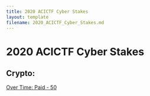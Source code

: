 ```yaml
---
title: 2020 ACICTF Cyber Stakes
layout: template
filename: 2020_ACICTF_Cyber_Stakes.md
---
```


# 2020 ACICTF Cyber Stakes

## Crypto:
[Over Time: Paid - 50](https://rbf-shadowhunter.github.io/ctf/2020_ACICTF_Cyber_Stakes/overtimepaid.html)
